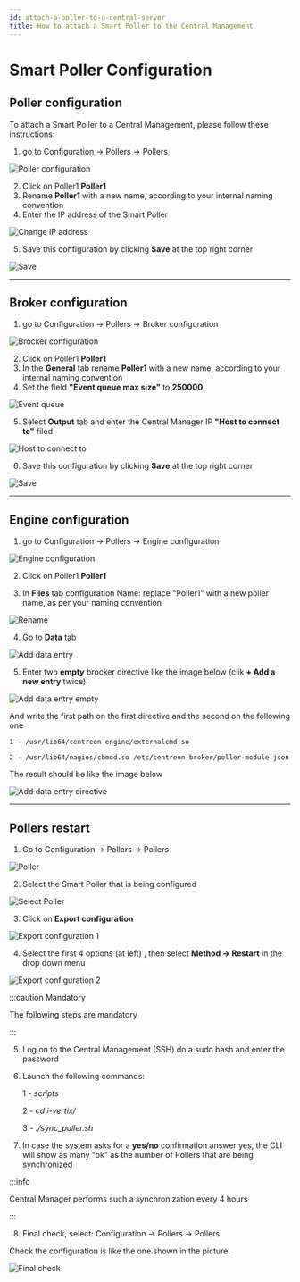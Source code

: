 ```yaml
---
id: attach-a-poller-to-a-central-server
title: How to attach a Smart Poller to the Central Management
---
```


# Smart Poller Configuration

## Poller configuration

To attach a Smart Poller to a Central Management, please follow these instructions:

1. go to Configuration -> Pollers -> Pollers

![Poller configuration](../../assets/configuring-smart-poller/poller-attach-1.png)

2. Click on Poller1 **Poller1**
3. Rename **Poller1** with a new name, according to your internal naming convention
4. Enter the IP address of the Smart Poller

![Change IP address](../../assets/configuring-smart-poller/poller-attach-2.png)

5. Save this configuration by clicking **Save** at the top right corner

![Save](../../assets/configuring-smart-poller/save.png)

---

## Broker configuration

1. go to Configuration -> Pollers -> Broker configuration

![Brocker configuration](../../assets/configuring-smart-poller/poller-attach-3.png)

2. Click on Poller1 **Poller1**
3. In the **General** tab rename **Poller1** with a new name, according to your internal naming convention
4. Set the field **"Event queue max size"** to **250000**

![Event queue](../../assets/configuring-smart-poller/poller-attach-4.png)

5. Select **Output** tab and enter the Central Manager IP **"Host to connect to"** filed

![Host to connect to](../../assets/configuring-smart-poller/poller-attach-5.png)

6. Save this configuration by clicking **Save** at the top right corner

![Save](../../assets/configuring-smart-poller/save.png)

---

## Engine configuration

1. go to Configuration -> Pollers -> Engine configuration

![Engine configuration](../../assets/configuring-smart-poller/poller-attach-6.png)

2. Click on Poller1 **Poller1**

3. In **Files** tab configuration Name: replace "Poller1" with a new poller name, as
per your naming convention

![Rename](../../assets/configuring-smart-poller/poller-attach-7.png)

4. Go to **Data** tab

![Add data entry](../../assets/configuring-smart-poller/poller-attach-8.png)

5. Enter two **empty** brocker directive like the image below (clik **+ Add a new entry** twice):

![Add data entry empty](../../assets/configuring-smart-poller/poller-attach-9.png)

And write the first path on the first directive and the second on the following one

    1 - /usr/lib64/centreon-engine/externalcmd.so

    2 - /usr/lib64/nagios/cbmod.so /etc/centreon-broker/poller-module.json

The result should be like the image below

![Add data entry directive](../../assets/configuring-smart-poller/poller-attach-10.png)

---

## Pollers restart

1. Go to Configuration -> Pollers -> Pollers

![Poller](../../assets/configuring-smart-poller/poller-attach-1.png)

2. Select the Smart Poller that is being configured

![Select Poller](../../assets/configuring-smart-poller/poller-attach-11.png)

3. Click on **Export configuration**

![Export configuration 1](../../assets/configuring-smart-poller/poller-attach-12.png)

4. Select the first 4 options (at left) , then select **Method -> Restart** in the drop down menu

![Export configuration 2](../../assets/configuring-smart-poller/poller-attach-13.png)

:::caution Mandatory

The following steps are mandatory

:::

5. Log on to the Central Management (SSH) do a sudo bash and enter the password
6. Launch the following commands:

    1 - *scripts*

    2 - *cd i-vertix/*

    3 - *./sync_poller.sh*
7. In case the system asks for a **yes/no** confirmation answer yes, the CLI will show as many "ok" as the number of Pollers that are being synchronized

:::info

Central Manager performs such a synchronization every 4 hours

:::


8. Final check, select: Configuration -> Pollers -> Pollers


Check the configuration is like the one shown
in the picture.

![Final check](../../assets/configuring-smart-poller/poller-attach-14.png)